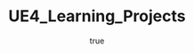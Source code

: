 ---
# Page settings
layout: homepage
keywords: UE4 Learning UE4Projects 

# Hero section
title: UE4_Learning_Projects
description: > 
  UE4 Projects repository is a collection of my UE4 Projects, many of them are tests and are not "Game" ready or might ever be. 
  This repository will contain a lot of test projects which are used mainly for educational purposes such as learning or testing features.

buttons:
    - icon: github
      content: Download (.zip)
      url: 'https://github.com/CallumCarmicheal/UE4_Learning_Projects/zipball/master'
      external_url: true
    - icon: github
      content: Download (.tar.gz)
      url: 'https://github.com/CallumCarmicheal/UE4_Learning_Projects/tarball/master'
      external_url: true

# Author box
author:
    title: View source
    title_url: 'https://github.com/CallumCarmicheal/UE4_Learning_Projects'
    external_url: true
    description: View the repository

# Grid navigation
grid_navigation:
    - title: "UE4 Mastery: First FPSGame"
      excerpt: A stepping stone project that was used as my first actual game inside UE4, The game is not pretty nor is much over what ever you would get if you followed the course (listed below). Although this was a project that teached me the basics of UE4 with some simple networking through Replication.
      cta: Read more
      url: 'projects/ue4_mastery_first_fpsgame/'
    - title: "UE4 Mastery: Second TPSCoop"
      excerpt: The goal of this project is to create a Coop (Multiplayer with possible Splitscreen support) Third Person Shooter. I plan to use this project as a base to learn Advanced UE4 C++ and Networking concepts. This project should cover most key areas such as Materials, Levels, Gameplay Logic (Such as health etc.), Animations, AI and a few more key concepts.
      cta: Read more
      url: 'projects/ue4_mastery_second_tpscoop/'
---